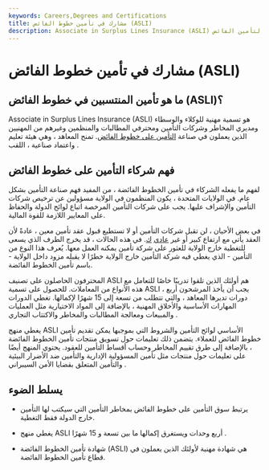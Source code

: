 ```yaml
---
keywords: Careers,Degrees and Certifications
title: مشارك في تأمين خطوط الفائض (ASLI)
description: Associate in Surplus Lines Insurance (ASLI) هو تعيين احترافي حصل عليه أولئك الذين يعملون في صناعة التأمين الفائض.
---
```


# مشارك في تأمين خطوط الفائض (ASLI)
## ما هو تأمين المنتسبين في خطوط الفائض (ASLI)؟

Associate in Surplus Lines Insurance (ASLI) هو تسمية مهنية للوكلاء والوسطاء ومديري المخاطر وشركات التأمين ومحترفي المطالبات والمنظمين وغيرهم من المهنيين الذين يعملون في صناعة [التأمين على خطوط الفائض](/surplus-lines-insurance). تمنح المعاهد ، وهي هيئة تعليم واعتماد صناعية ، اللقب .

## فهم شركاء التأمين على خطوط الفائض

لفهم ما يفعله الشركاء في تأمين الخطوط الفائضة ، من المفيد فهم صناعة التأمين بشكل عام. في الولايات المتحدة ، يكون المنظمون في الولاية مسؤولين عن ترخيص شركات التأمين والإشراف عليها. يجب على شركات التأمين المرخصة اتباع لوائح الدولة والحفاظ على المعايير اللازمة للقوة المالية.

في بعض الأحيان ، لن تقبل شركات التأمين أو لا تستطيع قبول عقد تأمين معين ، عادةً لأن العقد يأتي مع ارتفاع كبير أو غير [عادي](/riskmanagement) [ك](/riskmanagement). في هذه الحالات ، قد يخرج الطرف الذي يسعى للتغطية خارج الولاية للعثور على شركة تأمين يمكنه العمل معها. يُعرف هذا النوع من التأمين - الذي يغطي فيه شركة التأمين خارج الولاية خطرًا لا يقبله مزود داخل الولاية - باسم تأمين الخطوط الفائضة.

المحترفون الحاصلون على تصنيف ASLI هم أولئك الذين تلقوا تدريبًا خاصًا للتعامل مع هذه الأنواع من المعاملات. للحصول على تسمية ASLI ، يجب أن يأخذ المرشحون أربع دورات تديرها المعاهد ، والتي تتطلب من تسعة إلى 15 شهرًا لإكمالها. تغطي الدورات المهارات الأساسية والأخلاق المهنية ، بالإضافة إلى المواد الاختيارية مثل العمليات والمبيعات ومعالجة المطالبات والمخاطر والاكتتاب التجاري .

يغطي منهج ASLI الأساسي لوائح التأمين والشروط التي بموجبها يمكن تقديم تأمين خطوط الفائض للعملاء. يتضمن ذلك تعليمات حول تسويق منتجات تأمين الخطوط الفائضة ، بالإضافة إلى طرق تقييم المخاطر وحساب أقساط التأمين للعقود. يحتوي المنهج أيضًا على تعليمات حول منتجات مثل تأمين المسؤولية الإدارية والتأمين ضد الأضرار البيئية والتأمين المتعلق بقضايا الأمن السيبراني .

## يسلط الضوء

- يرتبط سوق التأمين على خطوط الفائض بمخاطر التأمين التي سيكتب لها التأمين خارج الدولة فقط التغطية.

- يغطي منهج ASLI أربع وحدات ويستغرق إكمالها ما بين تسعة و 15 شهرًا .

- شهادة تأمين الخطوط الفائضة (ASLI) هي شهادة مهنية لأولئك الذين يعملون في قطاع تأمين الخطوط الفائضة.

